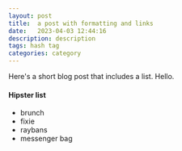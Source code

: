 ```yaml
---
layout: post
title:  a post with formatting and links
date:   2023-04-03 12:44:16
description: description
tags: hash tag
categories: category
---
```


Here's a short blog post that includes a list. Hello.

#### Hipster list
<ul>
    <li>brunch</li>
    <li>fixie</li>
    <li>raybans</li>
    <li>messenger bag</li>
</ul>